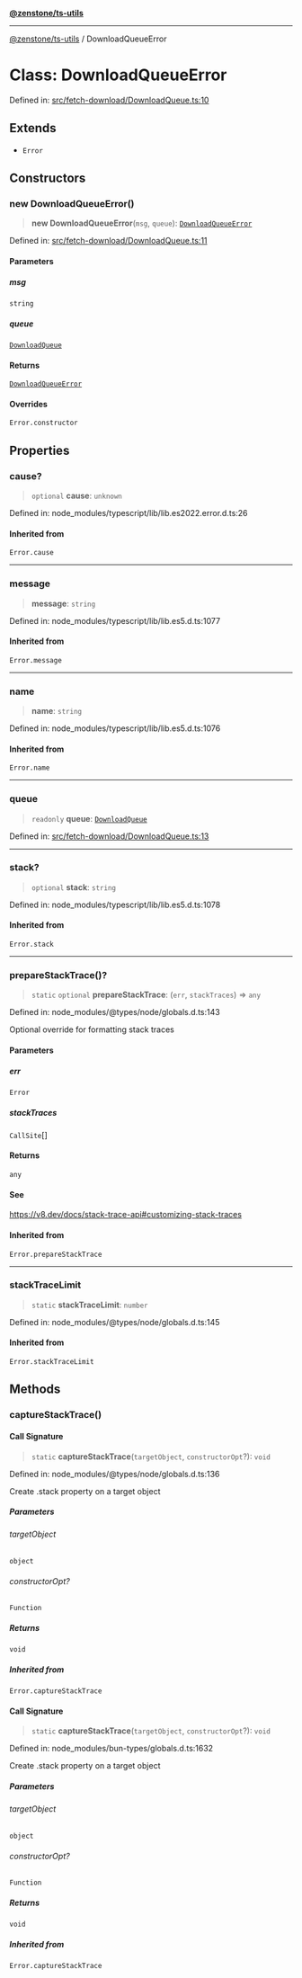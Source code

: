 [**@zenstone/ts-utils**](../README.md)

***

[@zenstone/ts-utils](../globals.md) / DownloadQueueError

# Class: DownloadQueueError

Defined in: [src/fetch-download/DownloadQueue.ts:10](https://github.com/janpoem/ts-utils/blob/dd074ed257fa79d98e072518ca260e5de071ed30/src/fetch-download/DownloadQueue.ts#L10)

## Extends

- `Error`

## Constructors

### new DownloadQueueError()

> **new DownloadQueueError**(`msg`, `queue`): [`DownloadQueueError`](DownloadQueueError.md)

Defined in: [src/fetch-download/DownloadQueue.ts:11](https://github.com/janpoem/ts-utils/blob/dd074ed257fa79d98e072518ca260e5de071ed30/src/fetch-download/DownloadQueue.ts#L11)

#### Parameters

##### msg

`string`

##### queue

[`DownloadQueue`](DownloadQueue.md)

#### Returns

[`DownloadQueueError`](DownloadQueueError.md)

#### Overrides

`Error.constructor`

## Properties

### cause?

> `optional` **cause**: `unknown`

Defined in: node\_modules/typescript/lib/lib.es2022.error.d.ts:26

#### Inherited from

`Error.cause`

***

### message

> **message**: `string`

Defined in: node\_modules/typescript/lib/lib.es5.d.ts:1077

#### Inherited from

`Error.message`

***

### name

> **name**: `string`

Defined in: node\_modules/typescript/lib/lib.es5.d.ts:1076

#### Inherited from

`Error.name`

***

### queue

> `readonly` **queue**: [`DownloadQueue`](DownloadQueue.md)

Defined in: [src/fetch-download/DownloadQueue.ts:13](https://github.com/janpoem/ts-utils/blob/dd074ed257fa79d98e072518ca260e5de071ed30/src/fetch-download/DownloadQueue.ts#L13)

***

### stack?

> `optional` **stack**: `string`

Defined in: node\_modules/typescript/lib/lib.es5.d.ts:1078

#### Inherited from

`Error.stack`

***

### prepareStackTrace()?

> `static` `optional` **prepareStackTrace**: (`err`, `stackTraces`) => `any`

Defined in: node\_modules/@types/node/globals.d.ts:143

Optional override for formatting stack traces

#### Parameters

##### err

`Error`

##### stackTraces

`CallSite`[]

#### Returns

`any`

#### See

https://v8.dev/docs/stack-trace-api#customizing-stack-traces

#### Inherited from

`Error.prepareStackTrace`

***

### stackTraceLimit

> `static` **stackTraceLimit**: `number`

Defined in: node\_modules/@types/node/globals.d.ts:145

#### Inherited from

`Error.stackTraceLimit`

## Methods

### captureStackTrace()

#### Call Signature

> `static` **captureStackTrace**(`targetObject`, `constructorOpt`?): `void`

Defined in: node\_modules/@types/node/globals.d.ts:136

Create .stack property on a target object

##### Parameters

###### targetObject

`object`

###### constructorOpt?

`Function`

##### Returns

`void`

##### Inherited from

`Error.captureStackTrace`

#### Call Signature

> `static` **captureStackTrace**(`targetObject`, `constructorOpt`?): `void`

Defined in: node\_modules/bun-types/globals.d.ts:1632

Create .stack property on a target object

##### Parameters

###### targetObject

`object`

###### constructorOpt?

`Function`

##### Returns

`void`

##### Inherited from

`Error.captureStackTrace`
